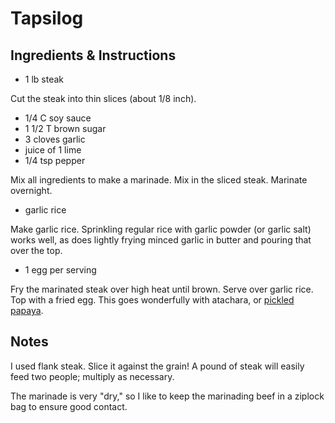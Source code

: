 # Tapsilog

## Ingredients & Instructions

- 1 lb steak

Cut the steak into thin slices (about 1/8 inch).

- 1/4 C soy sauce
- 1 1/2 T brown sugar
- 3 cloves garlic
- juice of 1 lime
- 1/4 tsp pepper

Mix all ingredients to make a marinade.  Mix in the sliced steak.
Marinate overnight.

- garlic rice

Make garlic rice.  Sprinkling regular rice with garlic powder (or
garlic salt) works well, as does lightly frying minced garlic in
butter and pouring that over the top.

- 1 egg per serving

Fry the marinated steak over high heat until brown.  Serve over garlic
rice.  Top with a fried egg.  This goes wonderfully with atachara, or
[pickled papaya][1].


## Notes

I used flank steak.  Slice it against the grain!  A pound of steak
will easily feed two people; multiply as necessary.

The marinade is very "dry," so I like to keep the marinading beef in
a ziplock bag to ensure good contact.


[1]: Pickled%Papaya.md
